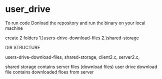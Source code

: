 # user_drive
To run code 
Donload the repository and run the binary on your local machine

create 2 folders 
1.)users-drive-download-files
2.)shared-storage 


DIR STRUCTURE

users-drive-download-files, 
shared-storage,
client2.c,
server2.c,


shared storage contains server files (download files)
user drive download file contains downloaded floes from server
